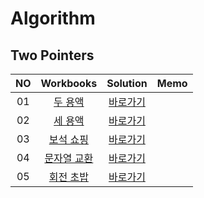 # Algorithm 

## Two Pointers
| <center>NO |                            <center>Workbooks                             |      <center>Solution       |<center>Memo|
|:----------:|:------------------------------------------------------------------------:|:---------------------------:|:---:|
|     01     |               [두 용액](https://www.acmicpc.net/problem/2470)               |  [바로가기](./Solution/두%20용액)  | |
|     02     |               [세 용액](https://www.acmicpc.net/problem/2473)               |  [바로가기](./Solution/세%20용액)  ||
|     03     | [보석 쇼핑](https://school.programmers.co.kr/learn/courses/30/lessons/67258) | [바로가기](./Solution/보석%20쇼핑)  ||
|     04     | [문자열 교환](https://www.acmicpc.net/problem/1522) | [바로가기](./Solution/문자열%20교환) ||
|     05     | [회전 초밥](https://www.acmicpc.net/problem/2531)  | [바로가기](./Solution/회전%20초밥)  ||

